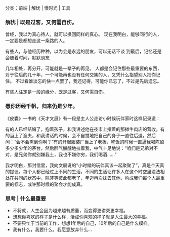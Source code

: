 分类：前端 | 解忧 | 慢时光 | 工具

### 解忧 | 既是过客，又何需自伤。

曾经，我以为真心待人，就可以换回同样的真心。
现在我明白，能够同行的人，一定要是都想走这一条路的人。

有些人，与他经历种种，以为会是永远的朋友，可以无话不谈
到最后，记忆还是会随着时间，默默淡忘

几年相处，再分开，可能就是一辈子的再见。
人都是会记住那些最重要的东西，对于往后的几十年，一个可能再也没有任何交集的人，又凭什么指望别人把你记住。
不过看谁淡忘的快一点罢了，我还记得，可能你已忘了，不过是先后遗忘。

有些人注定是一段的缘分，既是过客，又何需自伤。



### 愿你历经千帆，归来仍是少年。
《皮囊》一书的《天才文展》有一段是主人公走访小时候玩伴家时这样记录道：

有的人已经结婚了，抱着孩子，和我讲述他在夜市上摆着的那摊牛肉店的营收。有的当上了渔夫，和我讲话的时候，会不自觉地把自己的身子一直往后退，然后问：“会不会熏到你啊？”有的开起服装厂当上了老板，吃饭的时候一直逼我喝陈酿多少多少年的茅台，然后醉气醺醺地拉着我，中气十足地说：“咱们是兄弟对不对，是兄弟你就别嫌我土，我也不嫌你穷，我们喝酒……”

我才明白，那封信里，我向文展说的“小时候的玩伴真该一起聚聚了”，真是个天真的提议。每个人都已经过上不同的生活，不同的生活让许多人在这个时空里没法相处在共同的状态中，除非等彼此都老了，年迈再次抹去其他，构成我们每个人最重要的标志，或许那时候的聚会才能成真。



### 思考 | 什么最重要

- 不将就，人生会因为越来越有质量，而变得更讲究更幸福。
- 想想你喜欢的样子是什么样，活成你喜欢的样子就是人生最大的幸福。
- 不要只忙于当前的工作，想想1年后的自己，10年后的自己是什么模样。
- 我有什么，我要什么，我愿意放弃什么...




